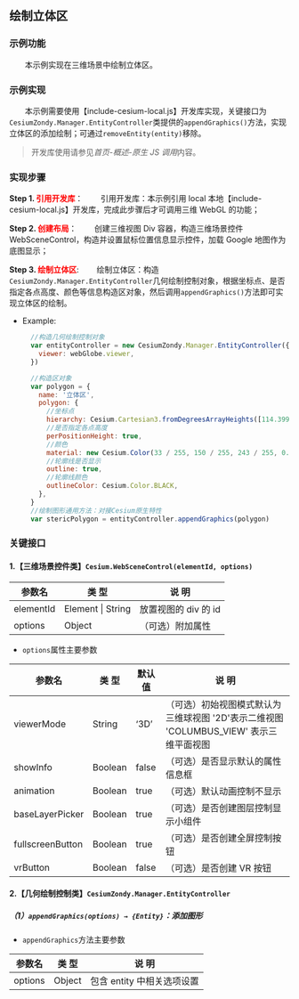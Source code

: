 ## 绘制立体区

### 示例功能

&ensp;&ensp;&ensp;&ensp;本示例实现在三维场景中绘制立体区。

### 示例实现

&ensp;&ensp;&ensp;&ensp;本示例需要使用【include-cesium-local.js】开发库实现，关键接口为`CesiumZondy.Manager.EntityController`类提供的`appendGraphics()`方法，实现立体区的添加绘制；可通过`removeEntity(entity)`移除。

> 开发库使用请参见*首页-概述-原生 JS 调用*内容。

### 实现步骤

**Step 1. <font color=red>引用开发库</font>**：
&ensp;&ensp;&ensp;&ensp;引用开发库：本示例引用 local 本地【include-cesium-local.js】开发库，完成此步骤后才可调用三维 WebGL 的功能；

**Step 2. <font color=red>创建布局</font>**：
&ensp;&ensp;&ensp;&ensp;创建三维视图 Div 容器，构造三维场景控件 WebSceneControl，构造并设置鼠标位置信息显示控件，加载 Google 地图作为底图显示；

**Step 3. <font color=red>绘制立体区</font>**:
&ensp;&ensp;&ensp;&ensp;绘制立体区：构造`CesiumZondy.Manager.EntityController`几何绘制控制对象，根据坐标点、是否指定各点高度、颜色等信息构造区对象，然后调用`appendGraphics()`方法即可实现立体区的绘制。

- Example:

  ```javascript
    //构造几何绘制控制对象
    var entityController = new CesiumZondy.Manager.EntityController({
      viewer: webGlobe.viewer,
    })

    //构造区对象
    var polygon = {
      name: '立体区',
      polygon: {
        //坐标点
        hierarchy: Cesium.Cartesian3.fromDegreesArrayHeights([114.3992, 30.5062, 100, 114.39921899282697, 30.507118866456594, 0, 114.39817867190918, 30.505787946817524, 0, 114.40013927896888, 30.505694066567706, 0]),
        //是否指定各点高度
        perPositionHeight: true,
        //颜色
        material: new Cesium.Color(33 / 255, 150 / 255, 243 / 255, 0.5),
        //轮廓线是否显示
        outline: true,
        //轮廓线颜色
        outlineColor: Cesium.Color.BLACK,
      },
    }
    //绘制图形通用方法：对接Cesium原生特性
    var stericPolygon = entityController.appendGraphics(polygon)
  ```

### 关键接口

#### 1.【三维场景控件类】`Cesium.WebSceneControl(elementId, options)`

| 参数名    | 类 型             | 说 明                |
| --------- | ----------------- | -------------------- |
| elementId | Element \| String | 放置视图的 div 的 id |
| options   | Object            | （可选）附加属性     |

- `options`属性主要参数

| 参数名           | 类 型   | 默认值 | 说 明                                                                                  |
| ---------------- | ------- | ------ | -------------------------------------------------------------------------------------- |
| viewerMode       | String  | ‘3D’   | （可选）初始视图模式默认为三维球视图 '2D'表示二维视图 'COLUMBUS_VIEW' 表示三维平面视图 |
| showInfo         | Boolean | false  | （可选）是否显示默认的属性信息框                                                       |
| animation        | Boolean | true   | （可选）默认动画控制不显示                                                             |
| baseLayerPicker  | Boolean | true   | （可选）是否创建图层控制显示小组件                                                     |
| fullscreenButton | Boolean | true   | （可选）是否创建全屏控制按钮                                                           |
| vrButton         | Boolean | false  | （可选）是否创建 VR 按钮                                                               |

#### 2.【几何绘制控制类】`CesiumZondy.Manager.EntityController`

##### （1）`appendGraphics(options) → {Entity}`：添加图形

- `appendGraphics`方法主要参数

| 参数名  | 类 型  | 说 明                      |
| ------- | ------ | -------------------------- |
| options | Object | 包含 entity 中相关选项设置 |

